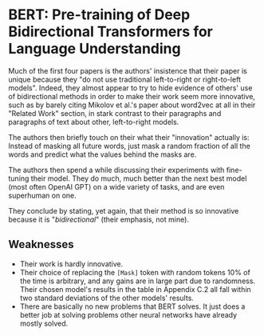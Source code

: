 # BERT: Pre-training of Deep Bidirectional Transformers for Language Understanding
Much of the first four papers is the authors' insistence that their paper is unique because they "do not use traditional left-to-right or right-to-left models".  Indeed, they almost appear to try to hide evidence of others' use of bidirectional methods in order to make their work seem more innovative, such as by barely citing Mikolov et al.'s paper about word2vec at all in their "Related Work" section, in stark contrast to their paragraphs and paragraphs of text about other, left-to-right models.

The authors then briefly touch on their what their "innovation" actually is:  Instead of masking all future words, just mask a random fraction of all the words and predict what the values behind the masks are.

The authors then spend a while discussing their experiments with fine-tuning their model.  They do much, much better than the next best model (most often OpenAI GPT) on a wide variety of tasks, and are even superhuman on one.

They conclude by stating, yet again, that their method is so innovative because it is "*bidirectional*" (their emphasis, not mine).

## Weaknesses
- Their work is hardly innovative.
- Their choice of replacing the `[Mask]` token with random tokens 10% of the time is arbitrary, and any gains are in large part due to randomness.  Their chosen model's results in the table in Appendix C.2 all fall within two standard deviations of the other models' results.
- There are basically no new problems that BERT solves.  It just does a better job at solving problems other neural networks have already mostly solved.